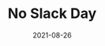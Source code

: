 ---
title: 'No Slack Day'
date: '2021-08-26'
last_modified_at: '2022-01-12 16:51:52'
year: "2021"
type: "web design"
subtype: "development"
skillset: 
 - jekyll
 - sass
 - purgecss
 - github pages
 - node
 - bootstrap 5
 - git
description: "A yearly reminder of how Slack can also be distracting and counter-productive. Built with Jekyll, Bootstrap 5 and Github Pages."
excerpt: false
summary: 'A cool initiative by an elusive client of mine, No Slack Day is a yearly reminder of how a communication tool can also be distracting and counter-productive. Built using Jekyll and light imagery, I <strong>achieved an amazingly fast performance</strong> for a modern-looking landing page.'
featimage: true
featimage-url: '/assets/images/no-slack-day.jpg'
featimage-height: '765'
performance: true
googlescore: '100'
speedindex: '0.6 seconds'
pageweight: '95.3 kb'
site-is-live: true
live-url: 'https://noslackday.org'
permalink: '/projects/web-design/no-slack-day/'
---